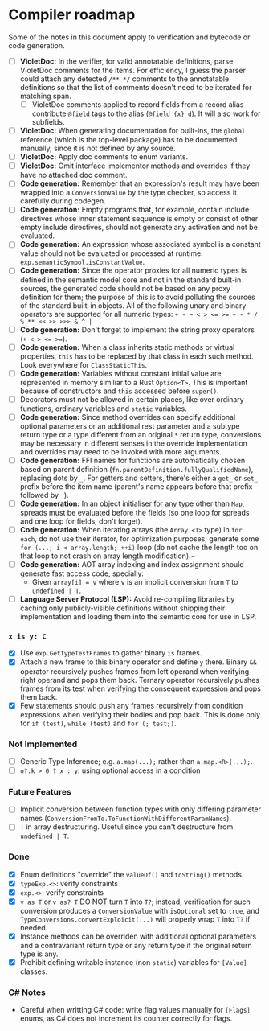# Compiler roadmap

Some of the notes in this document apply to verification and bytecode or code generation.

- [ ] **VioletDoc:** In the verifier, for valid annotatable definitions, parse VioletDoc comments for the items. For efficiency, I guess the parser could attach any detected `/** */` comments to the annotatable definitions so that the list of comments doesn't need to be iterated for matching span.
  - [ ] VioletDoc comments applied to record fields from a record alias contribute `@field` tags to the alias (`@field {x} d`). It will also work for subfields.
- [ ] **VioletDoc:** When generating documentation for built-ins, the `global` reference (which is the top-level package) has to be documented manually, since it is not defined by any source.
- [ ] **VioletDoc:** Apply doc comments to enum variants.
- [ ] **VioletDoc:** Omit interface implementor methods and overrides if they have no attached doc comment.
- [ ] **Code generation:** Remember that an expression's result may have been wrapped into a `ConversionValue` by the type checker, so access it carefully during codegen.
- [ ] **Code generation:** Empty programs that, for example, contain include directives whose inner statement sequence is empty or consist of other empty include directives, should not generate any activation and not be evaluated.
- [ ] **Code generation:** An expression whose associated symbol is a constant value should not be evaluated or processed at runtime. `exp.semanticSymbol.isConstantValue`.
- [ ] **Code generation:** Since the operator proxies for all numeric types is defined in the semantic model core and not in the standard built-in sources, the generated code should not be based on any proxy definition for them; the purpose of this is to avoid polluting the sources of the standard built-in objects. All of the following unary and binary operators are supported for all numeric types: `+ - ~ < > <= >= + - * / % ** << >> >>> & ^ |`
- [ ] **Code generation:** Don't forget to implement the string proxy operators (`+ < > <= >=`).
- [ ] **Code generation:** When a class inherits static methods or virtual properties, `this` has to be replaced by that class in each such method. Look everywhere for `ClassStaticThis`.
- [ ] **Code generation:** Variables without constant initial value are represented in memory similiar to a Rust `Option<T>`. This is important because of constructors and `this` accessed before `super()`.
- [ ] Decorators must not be allowed in certain places, like over ordinary functions, ordinary variables and `static` variables.
- [ ] **Code generation:** Since method overrides can specify additional optional parameters or an additional rest parameter and a subtype return type or a type different from an original `*` return type, conversions may be necessary in different senses in the override implementation and overrides may need to be invoked with more arguments.
- [ ] **Code generation:** FFI names for functions are automatically chosen based on parent definition (`fn.parentDefinition.fullyQualifiedName`), replacing dots by `_`. For getters and setters, there's either a `get_` or `set_` prefix before the item name (parent's name appears before that prefix followed by `_`).
- [ ] **Code generation:** In an object initialiser for any type other than `Map`, spreads must be evaluated before the fields (so one loop for spreads and one loop for fields, don't forget).
- [ ] **Code generation:** When iterating arrays (the `Array.<T>` type) in `for each`, do not use their iterator, for optimization purposes; generate some `for (...; i < array.length; ++i)` loop (do not cache the length too on that loop to not crash on array length modification).~
- [ ] **Code generation:** AOT array indexing and index assignment should generate fast access code, specially:
  - Given `array[i] = v` where v is an implicit conversion from `T` to `undefined | T`.
- [ ] **Language Server Protocol (LSP):** Avoid re-compiling libraries by caching only publicly-visible definitions without shipping their implementation and loading them into the semantic core for use in LSP.

### `x is y: C`

- [x] Use `exp.GetTypeTestFrames` to gather binary `is` frames.
- [x] Attach a new frame to this binary operator and define `y` there. Binary `&&` operator recursively pushes frames from left operand when verifying right operand and pops them back. Ternary operator recursively pushes frames from its test when verifying the consequent expression and pops them back.
- [x] Few statements should push any frames recursively from condition expressions when verifying their bodies and pop back. This is done only for `if (test)`, `while (test)` and `for (; test;)`.

### Not Implemented

- [ ] Generic Type Inference; e.g. `a.map(...);` rather than `a.map.<R>(...);`.
- [ ] `o?.k > 0 ? x : y`: using optional access in a condition

### Future Features

- [ ] Implicit conversion between function types with only differing parameter names (`ConversionFromTo.ToFunctionWithDifferentParamNames`).
- [ ] `!` in array destructuring. Useful since you can't destructure from `undefined | T`.

### Done

- [x] Enum definitions "override" the `valueOf()` and `toString()` methods.
- [x] `typeExp.<>`: verify constraints
- [x] `exp.<>`: verify constraints
- [x] `v as T` or `v as? T` DO NOT turn `T` into `T?`; instead, verification for such conversion produces a `ConversionValue` with `isOptional` set to `true`, and `TypeConversions.convertExploicit(...)` will properly wrap `T` into `T?` if needed.
- [x] Instance methods can be overriden with additional optional parameters and a contravariant return type or any return type if the original return type is any.
- [x] Prohibit defining writable instance (non `static`) variables for `[Value]` classes.

### C# Notes

- Careful when writting C# code: write flag values manually for `[Flags]` enums, as C# does not increment its counter correctly for flags.